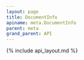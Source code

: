 ```yaml
---
layout: page
title: DocumentInfo
apiname: meta.DocumentInfo
parent: meta
grand_parent: API
---
```


{% include api_layout.md %}
